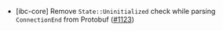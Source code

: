 - [ibc-core] Remove `State::Uninitialized` check while parsing `ConnectionEnd`
  from Protobuf ([\#1123](https://github.com/cosmos/ibc-rs/issues/1123))
